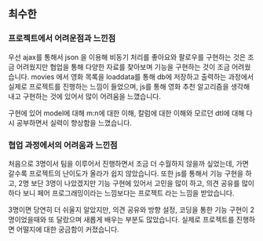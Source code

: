 ## 최수한



### 프로젝트에서 어려운점과 느낀점

우선 ajax를 통해서 json 을 이용해 비동기 처리를 좋아요와 팔로우를 구현하는 것은 조금 어려웠지만 협업을 통해 다양한 자료를 찾아보며 기능을 구현하는 것이 조금 어려웠습니다. movies 에서 영화 목록을 loaddata를 통해 db에 저장하고 출력하는 과정에서 실제로 프로젝트를 진행하는 느낌이 들었으며, js를 통해 영화 추천 알고리즘을 생각해내고 구현하는 것에 있어서 많이 어려움을 느꼈습니다.

구현에 있어 model에 대해 m:n에 대한 이해, 칼럼에 대한 이해와 모르던 dtl에 대해 다시 공부하면서 실력이 향상함을 느꼈습니다.



### 협업 과정에서의 어려움과 느낀점 



처음으로 3명이서 팀을 이루어서 진행하면서 조금 더 수월하지 않을까 싶었는데, 가면 갈수록 프로젝트의 난이도가 올라가 쉽지 않았습니다. 또한 js를 통해서 기능 구현을 하고, 2명 보단 3명이 나았겠지만 기능 구현에 있어서 고민을 많이 하고, 의견 공유를 많이 하다 보니 페어 프로그래밍이라는 느낌보다는 프로젝트 라는 느낌을 받았습니다.

3명이면 당연히 더 쉬울지 알았지만, 의견 공유와 방향 설정, 코딩을 통한 기능 구현이 2명이었을때와 또 달랐으며 새롭게 배우는 부분도 많았습니다. 실제로 프로젝트를 진행하면 어떨지에 대한 궁금함이 커졌습니다.

